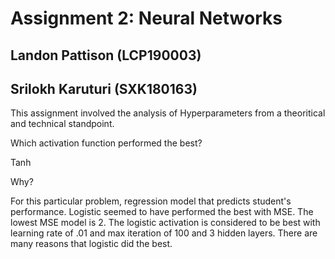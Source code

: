 # Assignment 2: Neural Networks
## Landon Pattison (LCP190003)
## Srilokh Karuturi (SXK180163)

This assignment involved the analysis of Hyperparameters from a theoritical and technical standpoint.  

Which activation function performed the best?

Tanh

Why?

For this particular problem, regression model that predicts student's performance. Logistic seemed to have performed the best with MSE. 
The lowest MSE model is 2. The logistic activation is considered to be best with learning rate of .01 and max iteration of 100 and 3 hidden layers. There are many reasons that logistic did the best. 